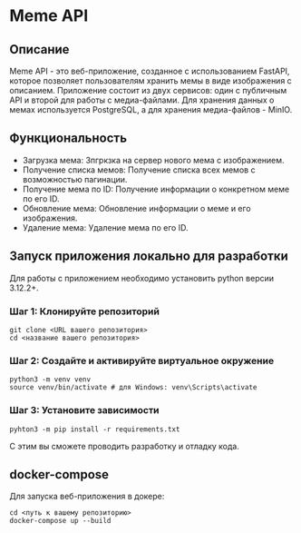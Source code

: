 # Meme API

## Описание

Meme API - это веб-приложение, созданное с использованием FastAPI, которое позволяет пользователям хранить мемы в виде изображения с описанием. Приложение состоит из двух сервисов: один с публичным API и второй для работы с медиа-файлами. Для хранения данных о мемах используется PostgreSQL, а для хранения медиа-файлов - MinIO.

## Функциональность

- Загрузка мема: Зпгркзка на сервер нового мема с изображением.
- Получение списка мемов: Получение списка всех мемов с возможностью пагинации.
- Получение мема по ID: Получение информации о конкретном меме по его ID.
- Обновление мема: Обновление информации о меме и его изображения.
- Удаление мема: Удаление мема по его ID.

## Запуск приложения локально для разработки

Для работы с приложением необходимо установить python версии 3.12.2+.

### Шаг 1: Клонируйте репозиторий

```
git clone <URL вашего репозитория>
cd <название вашего репозитория>
```

### Шаг 2: Создайте и активируйте виртуальное окружение

```
python3 -m venv venv
source venv/bin/activate # для Windows: venv\Scripts\activate
```

### Шаг 3: Установите зависимости

```
pyhton3 -m pip install -r requirements.txt
```

С этим вы сможете проводить разработку и отладку кода.

## docker-compose

Для запуска веб-приложения в докере:

```
cd <путь к вашему репозиторию>
docker-compose up --build
```
